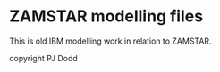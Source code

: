 # ZAMSTAR modelling files

This is old IBM modelling work in relation to ZAMSTAR.



copyright PJ Dodd
